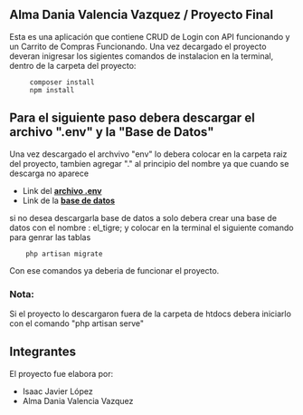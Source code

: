 ## Alma Dania Valencia Vazquez / Proyecto Final

Esta es una aplicación que contiene CRUD de Login con API funcionando y un Carrito de Compras Funcionando.
Una vez decargado el proyecto deveran inigresar los sigientes comandos de instalacion en la terminal, dentro de la carpeta del proyecto:

         composer install
         npm install

## Para el siguiente paso debera descargar el archivo ".env" y la "Base de Datos"

Una vez descargado el archvivo "env" lo debera colocar en la carpeta raiz del proyecto, tambien agregar "." al principio del nombre ya que cuando se descarga no aparece 

 - Link del **[archivo .env](https://drive.google.com/file/d/1KGXiB0iaGaEWg3OYUfDmOG6hjmGS8FZJ/view?usp=share_link)**
 - Link de la **[base de datos](https://drive.google.com/file/d/1RApq-wDe3bAJS-1tugO8BVpfA5QYJBoa/view?usp=share_link)**
 
 
 
 si no desea descargarla base de datos a solo debera crear una base de datos con el nombre : el_tigre; y colocar en la terminal el siguiente comando para genrar las tablas
 
        php artisan migrate

 Con ese comandos ya deberia de funcionar el proyecto.
 
 
 ### Nota: 
 Si el proyecto lo descargaron fuera de la carpeta de htdocs debera iniciarlo con el comando "php artisan serve"



## Integrantes

El proyecto fue elabora por:
- Isaac Javier López
- Alma Dania Valencia Vazquez
